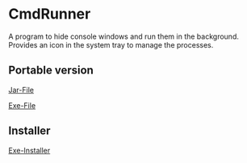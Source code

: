 # CmdRunner
A program to hide console windows and run them in the background. Provides an icon in the system tray to manage the processes.

## Portable version
[Jar-File](/portable/cmdRunner.jar)

[Exe-File](/portable/cmdRunner.exe)

## Installer
[Exe-Installer](/installer/cmdRunnerInstaller.exe)
